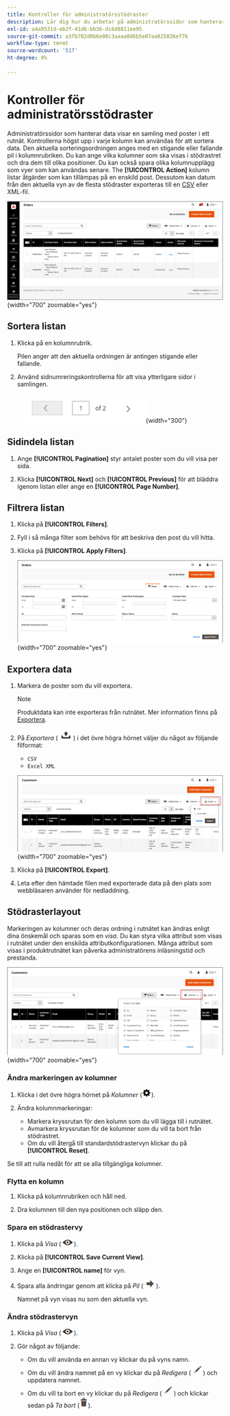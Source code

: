 ```yaml
---
title: Kontroller för administratörsstödraster
description: Lär dig hur du arbetar på administratörssidor som hanterar data för att visa en samling med poster i ett rutnät.
exl-id: a4a9531d-eb2f-41d6-bb36-dc6d8811ee95
source-git-commit: a3fb702d0b6e08c3aaaa0d6b5e07aa825026ef76
workflow-type: tm+mt
source-wordcount: '517'
ht-degree: 0%

---
```


# Kontroller för administratörsstödraster

Administratörssidor som hanterar data visar en samling med poster i ett rutnät. Kontrollerna högst upp i varje kolumn kan användas för att sortera data. Den aktuella sorteringsordningen anges med en stigande eller fallande pil i kolumnrubriken. Du kan ange vilka kolumner som ska visas i stödrastret och dra dem till olika positioner. Du kan också spara olika kolumnupplägg som vyer som kan användas senare. The **[!UICONTROL Action]** kolumn listar åtgärder som kan tillämpas på en enskild post. Dessutom kan datum från den aktuella vyn av de flesta stödraster exporteras till en [CSV](../systems/data-csv.md) eller XML-fil.

![Sidan Beställningar - stödrastervisning](./assets/admin-workspace-grid.png){width="700" zoomable="yes"}

## Sortera listan

1. Klicka på en kolumnrubrik.

   Pilen anger att den aktuella ordningen är antingen stigande eller fallande.

1. Använd sidnumreringskontrollerna för att visa ytterligare sidor i samlingen.

   ![Stödrastervisning - sidkontroller](./assets/pagination-controls.png){width="300"}

## Sidindela listan

1. Ange **[!UICONTROL Pagination]** styr antalet poster som du vill visa per sida.

1. Klicka **[!UICONTROL Next]** och **[!UICONTROL Previous]** för att bläddra igenom listan eller ange en **[!UICONTROL Page Number]**.

## Filtrera listan

1. Klicka på **[!UICONTROL Filters]**.

1. Fyll i så många filter som behövs för att beskriva den post du vill hitta.

1. Klicka på **[!UICONTROL Apply Filters]**.

   ![Orderlista - filterkontroller](./assets/admin-workspace-filters.png){width="700" zoomable="yes"}

## Exportera data

1. Markera de poster som du vill exportera.

   >[!NOTE]
   >
   >Produktdata kan inte exporteras från rutnätet. Mer information finns på [Exportera](../systems/data-export.md).

1. På _Exportera_ (![Menyväljare](../assets/icon-export.png)) i det övre högra hörnet väljer du något av följande filformat:

   - `CSV`
   - `Excel XML`

   ![Orderlista - exportalternativ](./assets/customers-grid-export.png){width="700" zoomable="yes"}

1. Klicka på **[!UICONTROL Export]**.

1. Leta efter den hämtade filen med exporterade data på den plats som webbläsaren använder för nedladdning.

## Stödrasterlayout

Markeringen av kolumner och deras ordning i rutnätet kan ändras enligt dina önskemål och sparas som en _visa_. Du kan styra vilka attribut som visas i rutnätet under den enskilda attributkonfigurationen. Många attribut som visas i produktrutnätet kan påverka administratörens inläsningstid och prestanda.

![Ordna rutnätskolumner](./assets/admin-grid-columns.png){width="700" zoomable="yes"}

### Ändra markeringen av kolumner

1. Klicka i det övre högra hörnet på _Kolumner_ (![Kolumnkontroll](../assets/icon-columns.png)).

1. Ändra kolumnmarkeringar:

   - Markera kryssrutan för den kolumn som du vill lägga till i rutnätet.
   - Avmarkera kryssrutan för de kolumner som du vill ta bort från stödrastret.
   - Om du vill återgå till standardstödrastervyn klickar du på **[!UICONTROL Reset]**.

Se till att rulla nedåt för att se alla tillgängliga kolumner.

### Flytta en kolumn

1. Klicka på kolumnrubriken och håll ned.

1. Dra kolumnen till den nya positionen och släpp den.

### Spara en stödrastervy

1. Klicka på _Visa_ (![Visningskontroll](../assets/icon-view-eye.png)).

1. Klicka på **[!UICONTROL Save Current View]**.

1. Ange en **[!UICONTROL name]** för vyn.

1. Spara alla ändringar genom att klicka på _Pil_ (![Spara alla ändringar](../assets/icon-arrow-save.png)).

   Namnet på vyn visas nu som den aktuella vyn.

### Ändra stödrastervyn

1. Klicka på _Visa_ (![Ikonen Visa](../assets/icon-view-eye.png)).

1. Gör något av följande:

   - Om du vill använda en annan vy klickar du på vyns namn.
   - Om du vill ändra namnet på en vy klickar du på _Redigera_ (![Ikonen Redigera](../assets/icon-edit-pencil.png)) och uppdatera namnet.
   - Om du vill ta bort en vy klickar du på _Redigera_ (![Ikonen Redigera](../assets/icon-edit-pencil.png)) och klickar sedan på _Ta bort_ (![Ikonen Ta bort](../assets/icon-delete-trashcan-solid.png)).
